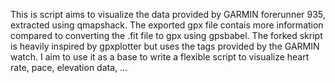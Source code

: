 This is script aims to visualize the data provided by GARMIN forerunner 935,
extracted using qmapshack. The exported gpx file contais more information
compared to converting the .fit file to gpx using gpsbabel.
The forked skript is heavily inspired by gpxplotter but uses the tags provided
by the GARMIN watch. I aim to use it as a base to write a flexible script to
visualize heart rate, pace, elevation data, ...
